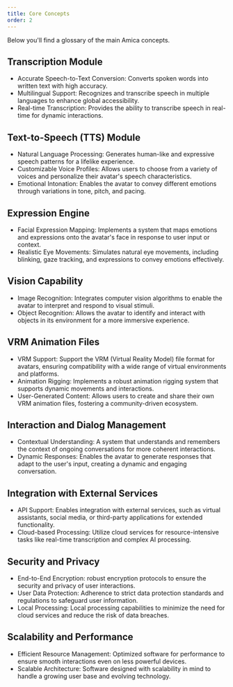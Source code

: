 ```yaml
---
title: Core Concepts
order: 2
---
```


Below you'll find a glossary of the main Amica concepts.

## Transcription Module

* Accurate Speech-to-Text Conversion: Converts spoken words into written text with high accuracy.
* Multilingual Support: Recognizes and transcribe speech in multiple languages to enhance global accessibility.
* Real-time Transcription: Provides the ability to transcribe speech in real-time for dynamic interactions.

## Text-to-Speech (TTS) Module

* Natural Language Processing: Generates human-like and expressive speech patterns for a lifelike experience.
* Customizable Voice Profiles: Allows users to choose from a variety of voices and personalize their avatar's speech characteristics.
* Emotional Intonation: Enables the avatar to convey different emotions through variations in tone, pitch, and pacing.

## Expression Engine

* Facial Expression Mapping: Implements a system that maps emotions and expressions onto the avatar's face in response to user input or context.
* Realistic Eye Movements: Simulates natural eye movements, including blinking, gaze tracking, and expressions to convey emotions effectively.

## Vision Capability

* Image Recognition: Integrates computer vision algorithms to enable the avatar to interpret and respond to visual stimuli.
* Object Recognition: Allows the avatar to identify and interact with objects in its environment for a more immersive experience.

## VRM Animation Files

* VRM Support: Support the VRM (Virtual Reality Model) file format for avatars, ensuring compatibility with a wide range of virtual environments and platforms.
* Animation Rigging: Implements a robust animation rigging system that supports dynamic movements and interactions.
* User-Generated Content: Allows users to create and share their own VRM animation files, fostering a community-driven ecosystem.

## Interaction and Dialog Management

* Contextual Understanding: A system that understands and remembers the context of ongoing conversations for more coherent interactions.
* Dynamic Responses: Enables the avatar to generate responses that adapt to the user's input, creating a dynamic and engaging conversation.

## Integration with External Services

* API Support: Enables integration with external services, such as virtual assistants, social media, or third-party applications for extended functionality.
* Cloud-based Processing: Utilize cloud services for resource-intensive tasks like real-time transcription and complex AI processing.

## Security and Privacy

* End-to-End Encryption: robust encryption protocols to ensure the security and privacy of user interactions.
* User Data Protection: Adherence to strict data protection standards and regulations to safeguard user information.
* Local Processing: Local processing capabilities to minimize the need for cloud services and reduce the risk of data breaches.

## Scalability and Performance

* Efficient Resource Management: Optimized software for performance to ensure smooth interactions even on less powerful devices.
* Scalable Architecture: Software designed with scalability in mind to handle a growing user base and evolving technology.

